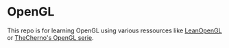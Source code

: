 # OpenGL

This repo is for learning OpenGL using various ressources like [LeanOpenGL](https://learnopengl.com) or
 [TheCherno's OpenGL serie](https://www.youtube.com/playlist?list=PLlrATfBNZ98foTJPJ_Ev03o2oq3-GGOS2).
